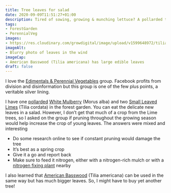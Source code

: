 ```yaml
---
title: Tree leaves for salad
date: 2020-09-09T11:51:27+01:00
description: Tired of sowing, growing & munching lettuce? A pollarded tree can provide you with a salad leaf crop
tags: 
- ForestGarden
- PerennialVeg
images: 
- https://res.cloudinary.com/growdigital/image/upload/v1599648972/tilia-americana-american-basswood.jpg
imageAlt:
- Blurry photo of leaves in the wind
imageCap:
- American Basswood (Tilia americana) has large edible leaves
draft: false
---
```


I love the [Edimentals & Perennial Vegetables](https://www.facebook.com/groups/273637002647408/) group. Facebook profits from division and disinformation but this group is one of the few plus points, a veritable silver lining. 

I have one [pollarded](https://en.wikipedia.org/wiki/Pollarding) [White Mulberry](https://pfaf.org/user/Plant.aspx?LatinName=Morus+alba) (Morus alba) and two [Small Leaved Limes](https://pfaf.org/user/plant.aspx?LatinName=Tilia+cordata) (Tilia cordata) in the forest garden. You can eat the delicate new leaves in a salad. However, I don’t get that much of a crop from the Lime trees, so I asked on the group if pruning throughout the growing season would help increase the crop of young leaves. The answers were mixed and interesting

* Do some research online to see if constant pruning would damage the tree
* It’s best as a spring crop
* Give it a go and report back
* Make sure to feed it nitrogen, either with a nitrogen-rich mulch or with a [nitrogen fixing plant](https://pfaf.org/user/cmspage.aspx?pageid=346) nearby

I also learned that [American Basswood](https://pfaf.org/user/Plant.aspx?LatinName=Tilia+americana) (Tilia americana) can be used in the same way but has much bigger leaves. So, I might have to buy yet another tree! 
